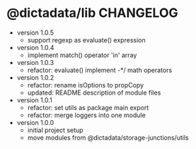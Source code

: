 # @dictadata/lib CHANGELOG

- version 1.0.5
  - support regexp as evaluate() expression
- version 1.0.4
  - implement match() operator 'in' array
- version 1.0.3
  - refactor: evaluate() implement -*/ math operators
- version 1.0.2
  - refactor: rename isOptions to propCopy
  - updated: README description of module files
- version 1.0.1
  - refactor: set utils as package main export
  - refactor: merge loggers into one module
- version 1.0.0
  - initial project setup
  - move modules from @dictadata/storage-junctions/utils
